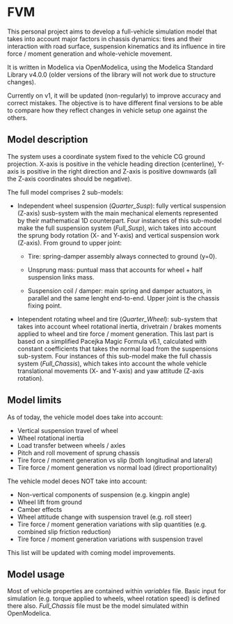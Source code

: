 # FVM

This personal project aims to develop a full-vehicle simulation model that takes into account major factors in chassis dynamics: tires and their interaction with road surface, suspension kinematics and its influence in tire force / moment generation and whole-vehicle movement. 

It is written in Modelica via OpenModelica, using the Modelica Standard Library v4.0.0 (older versions of the library will not work due to structure changes).

Currently on v1, it will be updated (non-regularly) to improve accuracy and correct mistakes. The objective is to have different final versions to be able to compare how they reflect changes in vehicle setup one against the others.

## Model description

The system uses a coordinate system fixed to the vehicle CG ground projection. X-axis is positive in the vehicle heading direction (centerline), Y-axis is positive in the right direction and Z-axis is positive downwards (all the Z-axis coordinates should be negative).

The full model comprises 2 sub-models:

- Independent wheel suspension (*Quarter_Susp*): fully vertical suspension (Z-axis) susb-system with the main mechanical elements represented by their mathematical 1D counterpart. Four instances of this sub-model make the full suspension system (*Full_Susp*), wich takes into account the sprung body rotation (X- and Y-axis) and vertical suspension work (Z-axis). From ground to upper joint:

  - Tire: spring-damper assembly always connected to ground (y=0).

  - Unsprung mass: puntual mass that accounts for wheel + half suspension links mass.

  - Suspension coil / damper: main spring and damper actuators, in parallel and the same lenght end-to-end. Upper joint is the chassis fixing point.

- Intependent rotating wheel and tire (*Quarter_Wheel*): sub-system that takes into account wheel rotational inertia, drivetrain / brakes moments applied to wheel and tire force / moment generation. This last part is based on a simplified Pacejka Magic Formula v6.1, calculated with constant coefficients that takes the normal load from the suspensions sub-system. Four instances of this sub-model make the full chassis system (*Full_Chassis*), which takes into account the whole vehicle translational movements (X- and Y-axis) and yaw attitude (Z-axis rotation).

## Model limits

As of today, the vehicle model does take into account:

- Vertical suspension travel of wheel
- Wheel rotational inertia
- Load transfer between wheels / axles
- Pitch and roll movement of sprung chassis
- Tire force / moment generation vs slip (both longitudinal and lateral)
- Tire force / moment generation vs normal load (direct proportionality)

The vehicle model deoes NOT take into account:

- Non-vertical components of suspension (e.g. kingpin angle)
- Wheel lift from ground
- Camber effects
- Wheel attitude change with suspension travel (e.g. roll steer)
- Tire force / moment generation variations with slip quantities (e.g. combined slip friction reduction)
- Tire force / moment generation variations with suspension travel

This list will be updated with coming model improvements.

## Model usage

Most of vehicle properties are contained within *variables* file. Basic input for simulation (e.g. torque applied to wheels, wheel rotation speed) is defined there also. 
*Full_Chassis* file must be the model simulated within OpenModelica.
